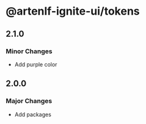 # @artenlf-ignite-ui/tokens

## 2.1.0

### Minor Changes

- Add purple color

## 2.0.0

### Major Changes

- Add packages
